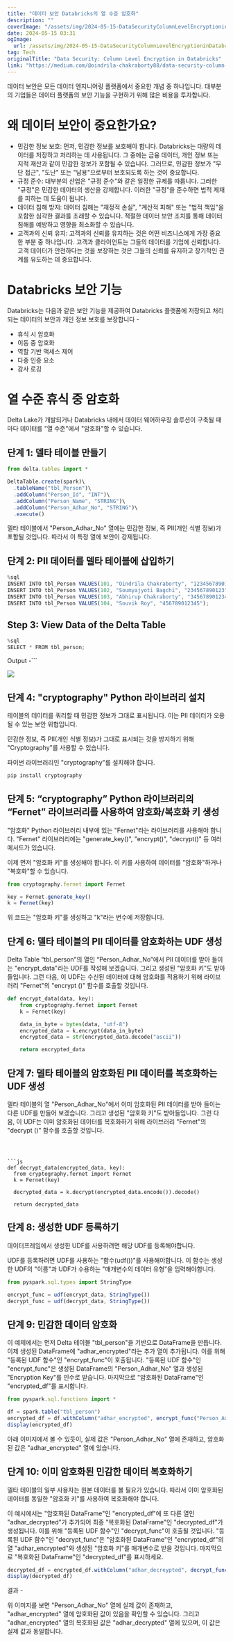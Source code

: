 ```yaml
---
title: "데이터 보안 Databricks의 열 수준 암호화"
description: ""
coverImage: "/assets/img/2024-05-15-DataSecurityColumnLevelEncryptioninDatabricks_0.png"
date: 2024-05-15 03:31
ogImage: 
  url: /assets/img/2024-05-15-DataSecurityColumnLevelEncryptioninDatabricks_0.png
tag: Tech
originalTitle: "Data Security: Column Level Encryption in Databricks"
link: "https://medium.com/@oindrila-chakraborty88/data-security-column-level-encryption-in-databricks-c8745740d759"
---
```



데이터 보안은 모든 데이터 엔지니어링 플랫폼에서 중요한 개념 중 하나입니다. 대부분의 기업들은 데이터 플랫폼의 보안 기능을 구현하기 위해 많은 비용을 투자합니다.

# 왜 데이터 보안이 중요한가요?

- 민감한 정보 보호: 먼저, 민감한 정보를 보호해야 합니다. Databricks는 대량의 데이터를 저장하고 처리하는 데 사용됩니다. 그 중에는 금융 데이터, 개인 정보 또는 지적 재산과 같이 민감한 정보가 포함될 수 있습니다. 그러므로, 민감한 정보가 "무단 접근", "도난" 또는 "남용"으로부터 보호되도록 하는 것이 중요합니다.
- 규정 준수: 대부분의 산업은 "규정 준수"와 같은 일정한 규제를 따릅니다. 그러한 "규정"은 민감한 데이터의 생산을 강제합니다. 이러한 "규정"을 준수하면 법적 제재를 피하는 데 도움이 됩니다.
- 데이터 침해 방지: 데이터 침해는 "재정적 손실", "계산적 피해" 또는 "법적 책임"을 포함한 심각한 결과를 초래할 수 있습니다. 적절한 데이터 보안 조치를 통해 데이터 침해를 예방하고 영향을 최소화할 수 있습니다.
- 고객과의 신뢰 유지: 고객과의 신뢰를 유지하는 것은 어떤 비즈니스에게 가장 중요한 부분 중 하나입니다. 고객과 클라이언트는 그들의 데이터를 기업에 신뢰합니다. 고객 데이터가 안전하다는 것을 보장하는 것은 그들의 신뢰를 유지하고 장기적인 관계를 유도하는 데 중요합니다.

# Databricks 보안 기능



Databricks는 다음과 같은 보안 기능을 제공하여 Databricks 플랫폼에 저장되고 처리되는 데이터의 보안과 개인 정보 보호를 보장합니다 -

- 휴식 시 암호화
- 이동 중 암호화
- 역할 기반 액세스 제어
- 다중 인증 요소
- 감사 로깅

# 열 수준 휴식 중 암호화

Delta Lake가 개발되거나 Databricks 내에서 데이터 웨어하우징 솔루션이 구축될 때마다 데이터를 "열 수준"에서 "암호화"할 수 있습니다.



## 단계 1: 델타 테이블 만들기

```js
from delta.tables import *

DeltaTable.create(spark)\
  .tableName("tbl_Person")\
  .addColumn("Person_Id", "INT")\
  .addColumn("Person_Name", "STRING")\
  .addColumn("Person_Adhar_No", "STRING")\
  .execute()
```

델타 테이블에서 "Person_Adhar_No" 열에는 민감한 정보, 즉 PII(개인 식별 정보)가 포함될 것입니다. 따라서 이 특정 열에 보안이 강제됩니다.

## 단계 2: PII 데이터를 델타 테이블에 삽입하기



```js
%sql
INSERT INTO tbl_Person VALUES(101, "Oindrila Chakraborty", "123456789012");
INSERT INTO tbl_Person VALUES(102, "Soumyajyoti Bagchi", "234567890123");
INSERT INTO tbl_Person VALUES(103, "Abhirup Chakraborty", "345678901234");
INSERT INTO tbl_Person VALUES(104, "Souvik Roy", "456789012345");
```

## Step 3: View Data of the Delta Table

```js
%sql
SELECT * FROM tbl_person;
```

Output -```  



<img src="/assets/img/2024-05-15-DataSecurityColumnLevelEncryptioninDatabricks_0.png" />

## 단계 4: "cryptography" Python 라이브러리 설치

테이블의 데이터를 쿼리할 때 민감한 정보가 그대로 표시됩니다. 이는 PII 데이터가 오용될 수 있는 보안 위협입니다.

민감한 정보, 즉 PII(개인 식별 정보)가 그대로 표시되는 것을 방지하기 위해 "Cryptography"를 사용할 수 있습니다.



파이썬 라이브러리인 "cryptography"를 설치해야 합니다.

```js
pip install cryptography
```

## 단계 5: “cryptography” Python 라이브러리의 “Fernet” 라이브러리를 사용하여 암호화/복호화 키 생성

"암호화" Python 라이브러리 내부에 있는 "Fernet"라는 라이브러리를 사용해야 합니다. 
"Fernet" 라이브러리에는 "generate_key()", "encrypt()", "decrypt()" 등 여러 메서드가 있습니다.



이제 먼저 "암호화 키"를 생성해야 합니다. 이 키를 사용하여 데이터를 "암호화"하거나 "복호화"할 수 있습니다.

```js
from cryptography.fernet import Fernet

key = Fernet.generate_key()
k = Fernet(key)
```

위 코드는 "암호화 키"를 생성하고 "k"라는 변수에 저장합니다.

## 단계 6: 델타 테이블의 PII 데이터를 암호화하는 UDF 생성



Delta Table “tbl_person”의 열인 “Person_Adhar_No”에서 PII 데이터를 받아 들이는 "encrypt_data"라는 UDF를 작성해 보겠습니다. 그리고 생성된 "암호화 키"도 받아들입니다. 그런 다음, 이 UDF는 수신된 데이터에 대해 암호화를 적용하기 위해 라이브러리 "Fernet"의 "encrypt ()" 함수를 호출할 것입니다.

```python
def encrypt_data(data, key):
    from cryptography.fernet import Fernet
    k = Fernet(key)

    data_in_byte = bytes(data, "utf-8")
    encrypted_data = k.encrypt(data_in_byte)
    encrypted_data = str(encrypted_data.decode("ascii"))

    return encrypted_data
```

## 단계 7: 델타 테이블의 암호화된 PII 데이터를 복호화하는 UDF 생성

델타 테이블의 열 "Person_Adhar_No"에서 이미 암호화된 PII 데이터를 받아 들이는 다른 UDF를 만들어 보겠습니다. 그리고 생성된 "암호화 키"도 받아들입니다. 그런 다음, 이 UDF는 이미 암호화된 데이터를 복호화하기 위해 라이브러리 "Fernet"의 "decrypt ()" 함수를 호출할 것입니다.
```



```js
def decrypt_data(encrypted_data, key):
  from cryptography.fernet import Fernet
  k = Fernet(key)

  decrypted_data = k.decrypt(encrypted_data.encode()).decode()

  return decrypted_data
```

## 단계 8: 생성한 UDF 등록하기

데이터프레임에서 생성한 UDF를 사용하려면 해당 UDF를 등록해야합니다.

UDF를 등록하려면 UDF를 사용하는 "함수(udf())"를 사용해야합니다. 이 함수는 생성한 UDF의 "이름"과 UDF가 수용하는 "매개변수의 데이터 유형"을 입력해야합니다.



```js
from pyspark.sql.types import StringType

encrypt_func = udf(encrypt_data, StringType())
decrypt_func = udf(decrypt_data, StringType())
```

## 단계 9: 민감한 데이터 암호화

이 예제에서는 먼저 Delta 테이블 "tbl_person"을 기반으로 DataFrame을 만듭니다.
이제 생성된 DataFrame에 "adhar_encrypted"라는 추가 열이 추가됩니다. 이를 위해 "등록된 UDF 함수"인 "encrypt_func"이 호출됩니다.
"등록된 UDF 함수"인 "encrypt_func"은 생성된 DataFrame의 "Person_Adhar_No" 열과 생성된 "Encryption Key"를 인수로 받습니다.
마지막으로 "암호화된 DataFrame"인 "encrypted_df"를 표시합니다.

```js
from pyspark.sql.functions import *

df = spark.table("tbl_person")
encrypted_df = df.withColumn("adhar_encrypted", encrypt_func("Person_Adhar_No", lit(key)))
display(encrypted_df)
```



아래 이미지에서 볼 수 있듯이, 실제 값은 "Person_Adhar_No" 열에 존재하고, 암호화된 값은 "adhar_encrypted" 열에 있습니다.

## 단계 10: 이미 암호화된 민감한 데이터 복호화하기



델타 테이블의 일부 사용자는 원본 데이터를 볼 필요가 있습니다. 따라서 이미 암호화된 데이터를 동일한 "암호화 키"를 사용하여 복호화해야 합니다.

이 예시에서는 "암호화된 DataFrame"인 "encrypted_df"에 또 다른 열인 "adhar_decrypted"가 추가되어 최종 "복호화된 DataFrame"인 "decrypted_df"가 생성됩니다. 이를 위해 "등록된 UDF 함수"인 "decrypt_func"이 호출될 것입니다. "등록된 UDF 함수"인 "decrypt_func"은 "암호화된 DataFrame"인 "encrypted_df"의 열 "adhar_encrypted"와 생성된 "암호화 키"를 매개변수로 받을 것입니다. 마지막으로 "복호화된 DataFrame"인 "decrypted_df"를 표시하세요.

```js
decrypted_df = encrypted_df.withColumn("adhar_decreypted", decrypt_func("adhar_encrypted", lit(key)))
display(decrypted_df)
```

결과 -



위 이미지를 보면 "Person_Adhar_No" 열에 실제 값이 존재하고, "adhar_encrypted" 열에 암호화된 값이 있음을 확인할 수 있습니다. 그리고 "adhar_encrypted" 열의 복호화된 값은 "adhar_decrypted" 열에 있으며, 이 값은 실제 값과 동일합니다.